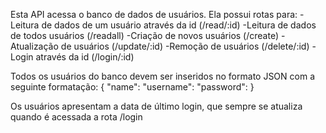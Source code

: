 Esta API acessa o banco de dados de usuários.
Ela possui rotas para:
-Leitura de dados de um usuário através da id (/read/:id)
-Leitura de dados de todos usuários (/readall)
-Criação de novos usuários (/create)
-Atualização de usuários (/update/:id)
-Remoção de usuários (/delete/:id)
-Login através da id (/login/:id)

Todos os usuários do banco devem ser inseridos no formato JSON com a seguinte formatação:
{
    "name":
    "username":
    "password":
}

Os usuários apresentam a data de último login, que sempre se atualiza quando é acessada a rota /login